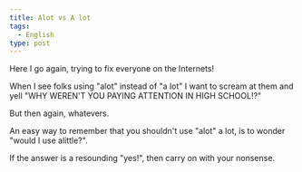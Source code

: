 ```yaml
---
title: Alot vs A lot
tags:
  - English
type: post
---
```


<p>Here I go again, trying to fix everyone on the Internets!</p>
<p>When I see folks using "alot" instead of "a lot" I want to scream at them and yell "WHY WEREN'T YOU PAYING ATTENTION IN HIGH SCHOOL⁉"</p>
<p>But then again, whatevers.</p>
<p>An easy way to remember that you shouldn't use "alot" a lot, is to wonder "would I use alittle?".</p>
<p>If the answer is a resounding "yes!", then carry on with your nonsense.</p>